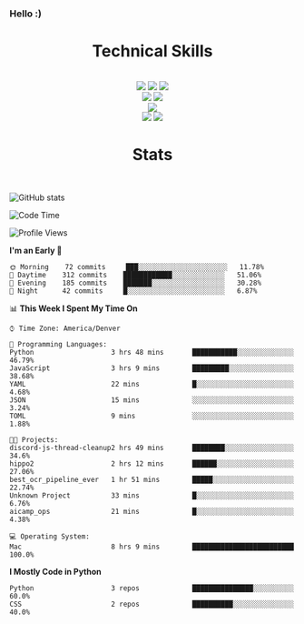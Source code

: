 ### Hello :)

<div align='center'>
  <h1>Technical Skills</h1><br>
  <img src = "https://img.shields.io/badge/-HTML5-E34F26?style=flat&logo=html5&logoColor=white"> <img src = "https://img.shields.io/badge/-CSS3-1572B6?style=flat&logo=css3&logoColor=white"> <img src="https://img.shields.io/badge/-Bootstrap-563D7C?style=flat&logo=bootstrap&logoColor=white"> <br />
  <img src="https://img.shields.io/badge/-django-black?style=flat&logo=django"> <img src="https://img.shields.io/badge/-Flask-0d7963?style=flat&logo=flask&logoColor=white"> <br/>
  <img src="https://img.shields.io/badge/-Python%203-black?style=flat&logo=python&logoColor=white"> <br/>
  <img src="https://img.shields.io/badge/-Problem%20Solving-ffa804?style=flat"> <img src="https://img.shields.io/badge/-Database%20Management-4d008f?style=flat"> <br>
</div>

<div align='center'>
  <h1>Stats</h1><br>
</div>

![GitHub stats](https://github-readme-stats.vercel.app/api?username=neverabsolute&count_private=true&include_all_commits=true&bg_color=0D1117&text_color=F3F3F3&title_color=E1E1E1)

<!--START_SECTION:waka-->
![Code Time](http://img.shields.io/badge/Code%20Time-459%20hrs%2029%20mins-blue)

![Profile Views](http://img.shields.io/badge/Profile%20Views-5-blue)

**I'm an Early 🐤** 

```text
🌞 Morning    72 commits     ███░░░░░░░░░░░░░░░░░░░░░░   11.78% 
🌆 Daytime    312 commits    ████████████░░░░░░░░░░░░░   51.06% 
🌃 Evening    185 commits    ███████░░░░░░░░░░░░░░░░░░   30.28% 
🌙 Night      42 commits     █░░░░░░░░░░░░░░░░░░░░░░░░   6.87%

```


📊 **This Week I Spent My Time On** 

```text
⌚︎ Time Zone: America/Denver

💬 Programming Languages: 
Python                   3 hrs 48 mins       ███████████░░░░░░░░░░░░░░   46.79% 
JavaScript               3 hrs 9 mins        █████████░░░░░░░░░░░░░░░░   38.68% 
YAML                     22 mins             █░░░░░░░░░░░░░░░░░░░░░░░░   4.68% 
JSON                     15 mins             ░░░░░░░░░░░░░░░░░░░░░░░░░   3.24% 
TOML                     9 mins              ░░░░░░░░░░░░░░░░░░░░░░░░░   1.88%

🐱‍💻 Projects: 
discord-js-thread-cleanup2 hrs 49 mins       ████████░░░░░░░░░░░░░░░░░   34.6% 
hippo2                   2 hrs 12 mins       ██████░░░░░░░░░░░░░░░░░░░   27.06% 
best_ocr_pipeline_ever   1 hr 51 mins        █████░░░░░░░░░░░░░░░░░░░░   22.74% 
Unknown Project          33 mins             █░░░░░░░░░░░░░░░░░░░░░░░░   6.76% 
aicamp_ops               21 mins             █░░░░░░░░░░░░░░░░░░░░░░░░   4.38%

💻 Operating System: 
Mac                      8 hrs 9 mins        █████████████████████████   100.0%

```

**I Mostly Code in Python** 

```text
Python                   3 repos             ███████████████░░░░░░░░░░   60.0% 
CSS                      2 repos             ██████████░░░░░░░░░░░░░░░   40.0%

```



<!--END_SECTION:waka-->
